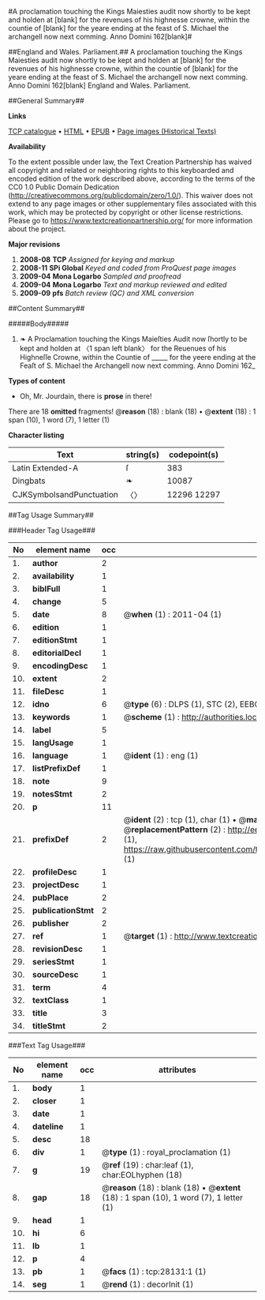 #A proclamation touching the Kings Maiesties audit now shortly to be kept and holden at [blank] for the revenues of his highnesse crowne, within the countie of [blank] for the yeare ending at the feast of S. Michael the archangell now next comming. Anno Domini 162[blank]#

##England and Wales. Parliament.##
A proclamation touching the Kings Maiesties audit now shortly to be kept and holden at [blank] for the revenues of his highnesse crowne, within the countie of [blank] for the yeare ending at the feast of S. Michael the archangell now next comming. Anno Domini 162[blank]
England and Wales. Parliament.

##General Summary##

**Links**

[TCP catalogue](http://www.ota.ox.ac.uk/tcp/)  • 
[HTML](http://tei.it.ox.ac.uk/tcp/Texts-HTML/free/A22/A22065.html)  • 
[EPUB](http://tei.it.ox.ac.uk/tcp/Texts-EPUB/free/A22/A22065.epub) • 
[Page images (Historical Texts)](https://historicaltexts.jisc.ac.uk/eebo-33142555e)

**Availability**

To the extent possible under law, the Text Creation Partnership has waived all copyright and related or neighboring rights to this keyboarded and encoded edition of the work described above, according to the terms of the CC0 1.0 Public Domain Dedication (http://creativecommons.org/publicdomain/zero/1.0/). This waiver does not extend to any page images or other supplementary files associated with this work, which may be protected by copyright or other license restrictions. Please go to https://www.textcreationpartnership.org/ for more information about the project.

**Major revisions**

1. __2008-08__ __TCP__ *Assigned for keying and markup*
1. __2008-11__ __SPi Global__ *Keyed and coded from ProQuest page images*
1. __2009-04__ __Mona Logarbo__ *Sampled and proofread*
1. __2009-04__ __Mona Logarbo__ *Text and markup reviewed and edited*
1. __2009-09__ __pfs__ *Batch review (QC) and XML conversion*

##Content Summary##

#####Body#####

1. ❧ A Proclamation touching the Kings Maieſties Audit now ſhortly to be kept and holden at  〈1 span left blank〉  for the Reuenues of his Highneſſe Crowne, within the Countie of   _____   for the yeere ending at the Feaſt of S. Michael the Archangell now next comming. Anno Domini 162_

**Types of content**

  * Oh, Mr. Jourdain, there is **prose** in there!

There are 18 **omitted** fragments! 
 @__reason__ (18) : blank (18)  •  @__extent__ (18) : 1 span (10), 1 word (7), 1 letter (1)

**Character listing**


|Text|string(s)|codepoint(s)|
|---|---|---|
|Latin Extended-A|ſ|383|
|Dingbats|❧|10087|
|CJKSymbolsandPunctuation|〈〉|12296 12297|

##Tag Usage Summary##

###Header Tag Usage###

|No|element name|occ|attributes|
|---|---|---|---|
|1.|__author__|2||
|2.|__availability__|1||
|3.|__biblFull__|1||
|4.|__change__|5||
|5.|__date__|8| @__when__ (1) : 2011-04 (1)|
|6.|__edition__|1||
|7.|__editionStmt__|1||
|8.|__editorialDecl__|1||
|9.|__encodingDesc__|1||
|10.|__extent__|2||
|11.|__fileDesc__|1||
|12.|__idno__|6| @__type__ (6) : DLPS (1), STC (2), EEBO-CITATION (1), OCLC (1), VID (1)|
|13.|__keywords__|1| @__scheme__ (1) : http://authorities.loc.gov/ (1)|
|14.|__label__|5||
|15.|__langUsage__|1||
|16.|__language__|1| @__ident__ (1) : eng (1)|
|17.|__listPrefixDef__|1||
|18.|__note__|9||
|19.|__notesStmt__|2||
|20.|__p__|11||
|21.|__prefixDef__|2| @__ident__ (2) : tcp (1), char (1)  •  @__matchPattern__ (2) : ([0-9\-]+):([0-9IVX]+) (1), (.+) (1)  •  @__replacementPattern__ (2) : http://eebo.chadwyck.com/downloadtiff?vid=$1&page=$2 (1), https://raw.githubusercontent.com/textcreationpartnership/Texts/master/tcpchars.xml#$1 (1)|
|22.|__profileDesc__|1||
|23.|__projectDesc__|1||
|24.|__pubPlace__|2||
|25.|__publicationStmt__|2||
|26.|__publisher__|2||
|27.|__ref__|1| @__target__ (1) : http://www.textcreationpartnership.org/docs/. (1)|
|28.|__revisionDesc__|1||
|29.|__seriesStmt__|1||
|30.|__sourceDesc__|1||
|31.|__term__|4||
|32.|__textClass__|1||
|33.|__title__|3||
|34.|__titleStmt__|2||


###Text Tag Usage###

|No|element name|occ|attributes|
|---|---|---|---|
|1.|__body__|1||
|2.|__closer__|1||
|3.|__date__|1||
|4.|__dateline__|1||
|5.|__desc__|18||
|6.|__div__|1| @__type__ (1) : royal_proclamation (1)|
|7.|__g__|19| @__ref__ (19) : char:leaf (1), char:EOLhyphen (18)|
|8.|__gap__|18| @__reason__ (18) : blank (18)  •  @__extent__ (18) : 1 span (10), 1 word (7), 1 letter (1)|
|9.|__head__|1||
|10.|__hi__|6||
|11.|__lb__|1||
|12.|__p__|4||
|13.|__pb__|1| @__facs__ (1) : tcp:28131:1 (1)|
|14.|__seg__|1| @__rend__ (1) : decorInit (1)|

